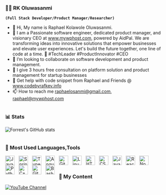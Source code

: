   ### 🏄‍♂️ RK Oluwasanmi

**`(Full Stack Developer/Product Manager/Researcher)`**

- 👋 Hi, My name is Raphael Kolawole Oluwasanmi.
- 👀 I am a Passionate software engineer, dedicated product manager, and visionary CEO at www.mywphost.com, powered by AidPal. We are transforming ideas into innovative solutions that empower 
      businesses and elevate user experiences. Let's build the future together, one line of code at a time. 🚀 #TechLeader #ProductInnovator #CEO
- 💞️ I’m looking to collaborate on software development and product management.
- 👋 I give 3 hours free consultation on platform solution and product management for startup businesses
- 👀 Get help with code snippet from Raphael and Friends @ www.codebyrafkev.info
- 📫 How to reach me raphaelosanmi@gmail.com, raphael@mywphost.com

#

### 📊 Stats

![Forrest's GitHub stats](https://github-readme-stats.vercel.app/api?username=Rafkev&show_icons=true&theme=gruvbox)

<!-- ![GitHub Streak](https://streak-stats.demolab.com?user=Rafkev&theme=gruvbox&border_radius=4.5) -->

#


### 🧰 Most Used Languages,Tools 

<img align="left" alt="Java" width="30px" style="padding-right:10px;" src="https://cdn.jsdelivr.net/gh/devicons/devicon/icons/java/java-original.svg"/>
<img align="left" alt="Spring" width="30px" style="padding-right:10px;" src="https://cdn.jsdelivr.net/gh/devicons/devicon/icons/spring/spring-original.svg" />
<img align="left" alt="TypeScript" width="30px" style="padding-right:10px;" src="https://cdn.jsdelivr.net/gh/devicons/devicon/icons/typescript/typescript-plain.svg" />
<img align="left" alt="Angular" width="30px" style="padding-right:10px;" src="https://cdn.jsdelivr.net/gh/devicons/devicon/icons/angularjs/angularjs-plain.svg" />
<img align="left" alt="Git" width="30px" style="padding-right:10px;" src="https://cdn.jsdelivr.net/gh/devicons/devicon/icons/git/git-original.svg" />
<img align="left" alt="Linux" width="30px" style="padding-right:10px;" src="https://cdn.jsdelivr.net/gh/devicons/devicon/icons/linux/linux-original.svg" />
<img align="left" alt="HTML" width="30px" style="padding-right:10px;" src="https://cdn.jsdelivr.net/gh/devicons/devicon/icons/html5/html5-plain.svg" />
<img align="left" alt="CSS" width="30px" style="padding-right:10px;" src="https://cdn.jsdelivr.net/gh/devicons/devicon/icons/css3/css3-plain.svg" />
<img align="left" alt="JavaScript" width="30px" style="padding-right:10px;" src="https://cdn.jsdelivr.net/gh/devicons/devicon/icons/javascript/javascript-plain.svg" />
<img align="left" alt="React" width="30px" style="padding-right:10px;" src="https://cdn.jsdelivr.net/gh/devicons/devicon/icons/react/react-original.svg" />
<img align="left" alt="NodeJS" width="30px" style="padding-right:10px;" src="https://cdn.jsdelivr.net/gh/devicons/devicon/icons/nodejs/nodejs-original.svg" />
<img align="left" alt="Python" width="30px" style="padding-right:10px;" src="https://cdn.jsdelivr.net/gh/devicons/devicon/icons/python/python-plain.svg" />
<img align="left" alt="C++" width="30px" style="padding-right:10px;" src="https://cdn.jsdelivr.net/gh/devicons/devicon/icons/cplusplus/cplusplus-line.svg" />
<img align="left" alt="GitHub" width="30px" style="padding-right:10px;" src="https://cdn.jsdelivr.net/gh/devicons/devicon/icons/github/github-original.svg" />
<img align="left" alt="Bash" width="30px" style="padding-right:10px;" src="https://cdn.jsdelivr.net/gh/devicons/devicon/icons/bash/bash-original.svg" />
<br />

#

<!-- ![GitHub Streak](https://streak-stats.demolab.com?user=Rafkev&theme=gruvbox&border_radius=4.5) -->



### 💞️ My Content

<div align="left">
<a href="https://www.youtube.com/channel/UCXJLum_eZ6BJj4m4Dy73rxQ/edit"><img src="https://img.youtube.com/vi/p2vpqKBPj4U/sddefault.jpg" alt="YouTube Channel"></a>
</div>



<!---
Rafkev/Rafkev is a ✨ special ✨ repository because its `README.md` (this file) appears on your GitHub profile.
You can click the Preview link to take a look at your changes.
--->

